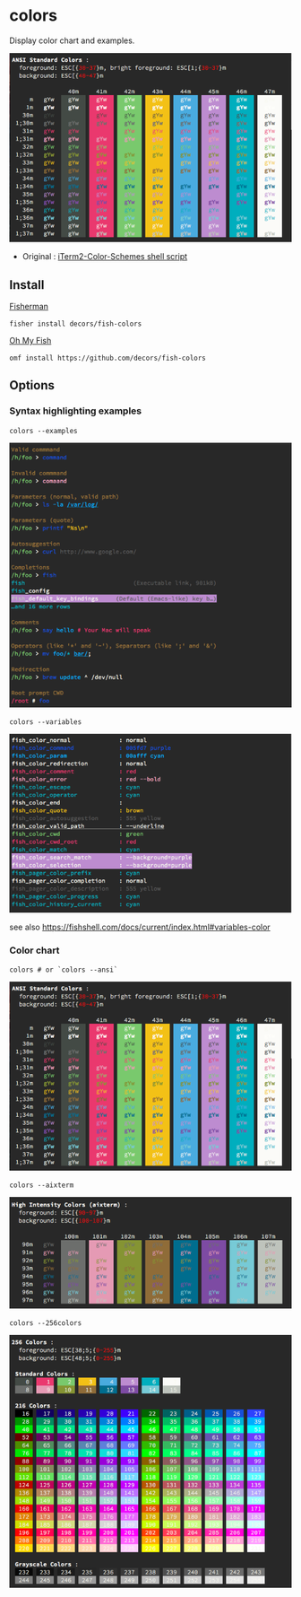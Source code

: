 # colors

Display color chart and examples.

![](https://raw.githubusercontent.com/decors/various/master/images/colors-screenshot.png)

* Original : [iTerm2-Color-Schemes shell script](https://github.com/mbadolato/iTerm2-Color-Schemes/blob/master/tools/screenshotTable.sh)

## Install

[Fisherman](https://github.com/fisherman/fisherman)

```fish
fisher install decors/fish-colors
```

[Oh My Fish](https://github.com/oh-my-fish/oh-my-fish)

```fish
omf install https://github.com/decors/fish-colors
```

## Options

### Syntax highlighting examples

```fish
colors --examples
```

![](https://raw.githubusercontent.com/decors/various/master/images/colors-screenshot4.png)

```fish
colors --variables
```

![](https://raw.githubusercontent.com/decors/various/master/images/colors-screenshot5.png)

see also https://fishshell.com/docs/current/index.html#variables-color

### Color chart

```fish
colors # or `colors --ansi`
```

![](https://raw.githubusercontent.com/decors/various/master/images/colors-screenshot.png)


```fish
colors --aixterm
```

![](https://raw.githubusercontent.com/decors/various/master/images/colors-screenshot2.png)

```fish
colors --256colors
```

![](https://raw.githubusercontent.com/decors/various/master/images/colors-screenshot3.png)

